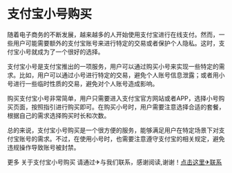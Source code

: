 # 支付宝小号购买

随着电子商务的不断发展，越来越多的人开始使用支付宝进行在线支付。然而，一些用户可能需要额外的支付宝账号来进行特定的交易或者保护个人隐私。这时，支付宝小号就成为了一个很好的选择。

支付宝小号是支付宝推出的一项服务，用户可以通过购买小号来实现一些特定的需求。比如，用户可以通过小号进行特定的交易，避免个人账号信息泄露；或者用小号进行一些临时性质的交易，避免对个人账号造成影响。

购买支付宝小号非常简单，用户只需要进入支付宝官方网站或者APP，选择小号购买页面，按照指引进行购买即可。在购买小号时，用户需要注意选择合适的套餐，根据自己的需求选择购买时长和次数。

总的来说，支付宝小号购买是一个很方便的服务，能够满足用户在特定场景下对支付宝账号的需求。不过，在使用小号时，也需要注意遵守支付宝的相关规定，避免违规操作导致账号被封禁。

更多 关于支付宝小号购买 请通过✈与我们联系，感谢阅读,谢谢！[点击这里✈联系](https://google9.com)